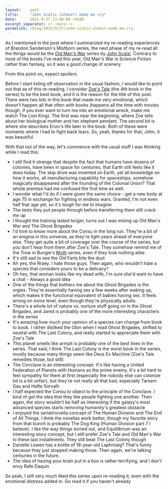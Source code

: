 ```yaml
---
layout:    post
title:     "John Scalzi (almost) made me cry"
date:      2015-9-27 13:00:00 +0100
excerpt_separator: <!--more-->
permalink: /blog/2015/9/27/john-scalzi-almost-made-me-cry
---
```


As I mentioned in the post where I summarized my re-reading experiences of Brandon Sanderson's Mistborn series, the next phase of my re-read all the things would be the [Old Man's War](https://en.wikipedia.org/wiki/Old_Man%27s_War) series by [John Scalzi](http://whatever.scalzi.com/). Contrary to most of the books I've read this year, Old Man's War is Science Fiction rather than fantasy, so it was a good change of scenery.

<!--more-->
From this point on, expect spoilers.

Before I start listing off observation in the usual fashion, I would like to point out that as of this re-reading, I consider [Zoe's Tale](https://en.wikipedia.org/wiki/Zoe%27s_Tale) (the 4th book in the series) to be the best book, and it is the reason for the title of this post. There were two bits in this book that made me very emotional, which doesn't happen all that often with books (happens all the time with movies though, if you ever want to turn me into an emotional wreck, make me watch The Lion King). The first was near the beginning, where Zoe tells about her biological mother and her elephant pendant. The second bit is where she describes Enzo's life later in the book. Both of these were moments where I had to fight back tears. So, yeah, thanks for that, John, it was beautiful.

With that out of the way, let's commence with the usual stuff I was thinking while I read this:

* I still find it strange that despite the fact that humans have dozens of colonies, have been in space for centuries, that Earth still feels like it does today. The skip drive was invented on Earth, yet all knowledge on how it works, all manufacturing capability for spaceships, somehow magically disappeared after the founding of the Colonial Union? That whole premise had me confused the first time as well.
* I wonder what I'd do if I were given the same choice - get a new body at age 75 in exchange for fighting in endless wars. Granted, I'm not even half that age yet, so it's tough for me to imagine
* The tests they put people through before transferring them still crack me up
* I thought the training lasted longer, turns out I was mixing up Old Man's War and The Ghost Brigades
* I'd love to know more about the Consu in the long run. They're a bit of an enigma in this universe, as they're light years ahead of everyone else. They get quite a bit of coverage over the course of the series, but you don't hear from them after Zoe's Tale. They somehow remind me of the Trow in Bungie's [Myth](https://en.wikipedia.org/wiki/Myth_%28series%29) series, even if they look nothing alike.
* It's still sad to see the Old Farts bite the dust
* Ah yes, the Rraey. I hate those guys. Then again, who wouldn't hate a species that considers yours to be a delicacy?
* Oh hey, that woman looks like my dead wife, I'm sure she'd want to have a chat - Always a good idea
* One of the things that bothers me about the Ghost Brigades is the orgies. They're essentially having sex a few weeks after waking up, which makes it the functional equivalent of babies having sex. It feels wrong on some level, even though they're physically adults.
* There's a whole lot of nature vs. nurture stuff going on in the Ghost Brigades, and Jared is probably one of the more interesting characters in the series
* It's amazing how much your opinion of a species can change from book to book. I rather disliked the Obin when I read Ghost Brigades, shifted to neutral with The Last Colony, and really started to appreciate them with Zoe's Tale
* This planet smells like armpit is probably one of the best lines in the series. That said, I think The Last Colony is the worst book in the series, mostly because many things seem like Deus Ex Machine (Zoe's Tale remedies those, but still)
* The Conclave is an interesting concept. It's like having a United Federation of Planets with Humans as the prime enemy. It's a bit hard to feel sympathy for them at first (especially the nobody else can colonize bit is a bit unfair), but they're not really all that bad, especially Tarsem Gau and Hafte Sorvalh
* I half expected the Consu to object to the principle of the Conclave. I kind of got the idea that they like people fighting one another. Then again, the story wouldn't be half as interesting if the galaxy's most advanced species starts removing humanity's greatest obstacle
* I enjoyed the serial/novella concept of The Human Division and The End of All Things. I think the novellas work better, though my favorite story from that bunch is probably The Dog King (Human Division part 7 I believe). I like the way things turned out, and Equillibrium was an interesting story concept, but I still prefer Zoe's Tale and Old Man's War to these last installments. They still beat The Last Colony though
* Danielle Lowen has a bottle of 18-year-old Laphroaig? That's funny because they just stopped making those. Then again, we're talking centuries in the future.
* The idea of having your brain put in a box is rather terrifying, and I don't envy Rafe Daquin


So yeah, I still very much liked this series upon re-reading it, even with the emotional distress added in. Go read it if you haven't already
